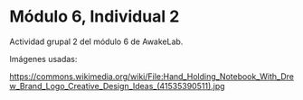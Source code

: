 # Módulo 6, Individual 2

Actividad grupal 2 del módulo 6 de AwakeLab.

Imágenes usadas:

https://commons.wikimedia.org/wiki/File:Hand_Holding_Notebook_With_Drew_Brand_Logo_Creative_Design_Ideas_(41535390511).jpg
